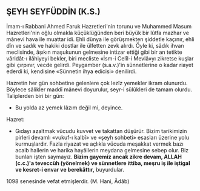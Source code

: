 ## ŞEYH SEYFÜDDİN (K.S.)

İmam-ı Rabbani Ahmed Faruk Hazretleri'nin torunu ve Muhammed Masum Hazretleri'nin oğlu olmakla küçüklüğünden beri büyük bir lûtfa mazhar ve mânevi hava ile muattar idi. Eh­li dünya ile görüşmekten şiddetle kaçınır, ehli dîn ve sadık ve hakiki dostlar ile ülfetten zevk alırdı. Öyle ki, sâdık ihvan meclisinde, âşıkın ma­şukunun gelmesine intizar ettiği gibi bir an te­tikte vâridât-ı ilâhiyeyi bekler, biri mecliste «İsm-i Celîl-i Mevlâ»yı zikretse kuşlar gibi çırpınır, vecde gelirdi. Peygamber (s.a.v.)'in sünnet­lerine o kadar riayet ederdi ki, kendisine «Sün­netin ihya edicisi» denilirdi.

Hazretin her gün sohbetine gelenlere çok lezîz yemekler ikram olunurdu. Böylece sâlik­ler maddî mânevi doyurulur, seyr-i sülûkleri de tamam olurdu. Taliplerden biri bir gün:

- Bu yolda az yemek lâzım değil mi, deyin­ce.

Hazret:

- Gıdayı azaltmak vücudu kuvvet ve takattan düşürür. Bizim tarikimizin pirleri devam­lı «vukuf-ı kalbî» ve «şeyh sohbeti» esasları üze­rine yolu kurmuşlardır. Fazla riyazat ve açlıkla vücuda meşakkat vermek bazı acaib hallerin ve harika hayâllerin meydana gelmesine sebep olur. Biz bunları işten saymayız. **Bizim gayemiz an­cak zikre devam, ALLAH (c.c.)'a teveccüh (yönelmek) ve sünnetlere ittiba, meşru iş ile iştigal ve kesret-i envar ve berekâttır,** buyurdular.

1098 senesinde vefat etmişlerdir. (M. Hani, Âdâb)
